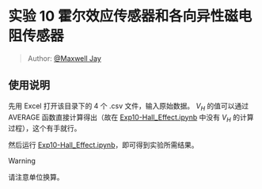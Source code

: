 # 实验 10 霍尔效应传感器和各向异性磁电阻传感器

> Author: [@Maxwell Jay](www.github.com/MaxwellJay256)

## 使用说明

先用 Excel 打开该目录下的 4 个 .csv 文件，输入原始数据。
$V_H$ 的值可以通过 AVERAGE 函数直接计算得出（故在 [Exp10-Hall_Effect.ipynb](./Exp10-Hall_Effect.ipynb) 中没有 $V_H$ 的计算过程），这个有手就行。

然后运行 [Exp10-Hall_Effect.ipynb](./Exp10-Hall_Effect.ipynb)，即可得到实验所需结果。

> [!WARNING]
> 请注意单位换算。
